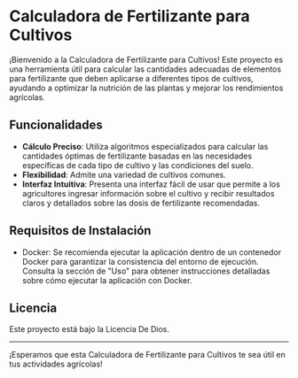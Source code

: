 # Calculadora de Fertilizante para Cultivos

¡Bienvenido a la Calculadora de Fertilizante para Cultivos! Este proyecto es una herramienta útil para calcular las cantidades adecuadas de elementos para fertilizante que deben aplicarse a diferentes tipos de cultivos, ayudando a optimizar la nutrición de las plantas y mejorar los rendimientos agrícolas.

## Funcionalidades

- **Cálculo Preciso**: Utiliza algoritmos especializados para calcular las cantidades óptimas de fertilizante basadas en las necesidades específicas de cada tipo de cultivo y las condiciones del suelo.
- **Flexibilidad**: Admite una variedad de cultivos comunes.
- **Interfaz Intuitiva**: Presenta una interfaz fácil de usar que permite a los agricultores ingresar información sobre el cultivo y recibir resultados claros y detallados sobre las dosis de fertilizante recomendadas.

## Requisitos de Instalación

- Docker: Se recomienda ejecutar la aplicación dentro de un contenedor Docker para garantizar la consistencia del entorno de ejecución. Consulta la sección de "Uso" para obtener instrucciones detalladas sobre cómo ejecutar la aplicación con Docker.


## Licencia

Este proyecto está bajo la Licencia De Dios.

---

¡Esperamos que esta Calculadora de Fertilizante para Cultivos te sea útil en tus actividades agrícolas!
